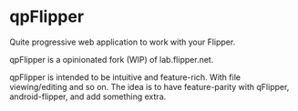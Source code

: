# qpFlipper

Quite progressive web application to work with your Flipper.

qpFlipper is a opinionated fork (WIP) of lab.flipper.net.

qpFlipper is intended to be intuitive and feature-rich. With file viewing/editing and so on. The idea is to have feature-parity with qFlipper, android-flipper, and add something extra.
